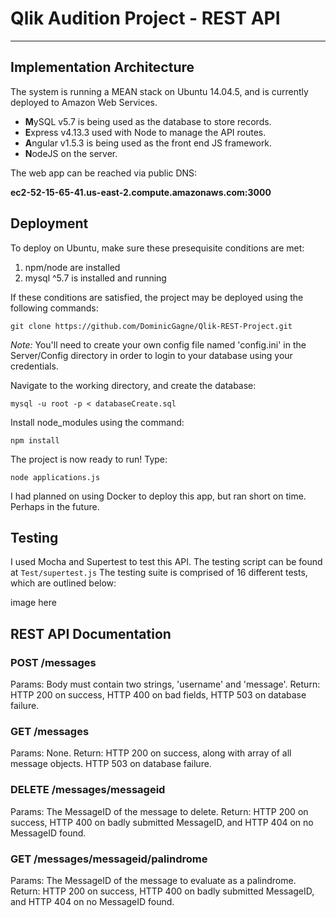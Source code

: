 # Qlik Audition Project - REST API
***
## Implementation Architecture
The system is running a MEAN stack on Ubuntu 14.04.5, and is currently deployed to Amazon Web Services.
* **M**ySQL v5.7 is being used as the database to store records.
* **E**xpress v4.13.3 used with Node to manage the API routes.
* **A**ngular v1.5.3 is being used as the front end JS framework.
* **N**odeJS on the server.


The web app can be reached via public DNS:

**ec2-52-15-65-41.us-east-2.compute.amazonaws.com:3000**

## Deployment
To deploy on Ubuntu, make sure these presequisite conditions are met:

1. npm/node are installed
2. mysql ^5.7 is installed and running

If these conditions are satisfied, the project may be deployed using the following commands:

`git clone https://github.com/DominicGagne/Qlik-REST-Project.git`

*Note:* You'll need to create your own config file named 'config.ini' in the Server/Config directory in order to login to your database using your credentials.

Navigate to the working directory, and create the database:

`mysql -u root -p < databaseCreate.sql`

Install node_modules using the command:

`npm install`

The project is now ready to run! Type:

`node applications.js`

I had planned on using Docker to deploy this app, but ran short on time.  Perhaps in the future.

## Testing
I used Mocha and Supertest to test this API.  The testing script can be found at `Test/supertest.js`
The testing suite is comprised of 16 different tests, which are outlined below:

image here

## REST API Documentation

### POST /messages
Params: Body must contain two strings, 'username' and 'message'.
Return: HTTP 200 on success, HTTP 400 on bad fields, HTTP 503 on database failure.

### GET /messages
Params: None.
Return: HTTP 200 on success, along with array of all message objects. HTTP 503 on database failure.

### DELETE /messages/messageid
Params: The MessageID of the message to delete.
Return: HTTP 200 on success, HTTP 400 on badly submitted MessageID, and HTTP 404 on no MessageID found.

### GET /messages/messageid/palindrome
Params: The MessageID of the message to evaluate as a palindrome.
Return: HTTP 200 on success, HTTP 400 on badly submitted MessageID, and HTTP 404 on no MessageID found.

